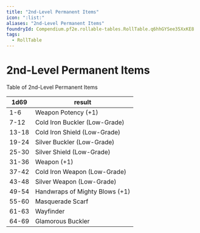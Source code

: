 ```yaml
---
title: "2nd-Level Permanent Items"
icon: ":list:"
aliases: "2nd-Level Permanent Items"
foundryId: Compendium.pf2e.rollable-tables.RollTable.q6hhGYSee35XxKE8
tags:
  - RollTable
---
```


# 2nd-Level Permanent Items
<p>Table of 2nd-Level Permanent Items</p>

| 1d69 | result |
|------|--------|
| 1-6 | Weapon Potency (+1) |
| 7-12 | Cold Iron Buckler (Low-Grade) |
| 13-18 | Cold Iron Shield (Low-Grade) |
| 19-24 | Silver Buckler (Low-Grade) |
| 25-30 | Silver Shield (Low-Grade) |
| 31-36 | Weapon (+1) |
| 37-42 | Cold Iron Weapon (Low-Grade) |
| 43-48 | Silver Weapon (Low-Grade) |
| 49-54 | Handwraps of Mighty Blows (+1) |
| 55-60 | Masquerade Scarf |
| 61-63 | Wayfinder |
| 64-69 | Glamorous Buckler |
